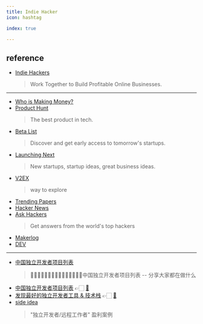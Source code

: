 ```yaml
---
title: Indie Hacker
icon: hashtag

index: true

---
```


## reference

- [Indie Hackers](https://www.indiehackers.com)
    > Work Together to Build Profitable Online Businesses.

------
    
- [Who is Making Money?](https://whoismaking.money)    
- [Product Hunt](https://www.producthunt.com)
    > The best product in tech.
- [Beta List](https://betalist.com)
    > Discover and get early access to tomorrow's startups.
- [Launching Next](https://www.launchingnext.com)
    > New startups, startup ideas, great business ideas.
- [V2EX](https://www.v2ex.com)
    > way to explore
- [Trending Papers](https://trendingpapers.com)
- [Hacker News](https://news.ycombinator.com)
- [](💯)[Ask Hackers](https://askhackers.com)
    > Get answers from the world's top hackers
- [Makerlog](https://getmakerlog.com)
- [DEV](https://dev.to)

------

- [中国独立开发者项目列表](https://github.com/1c7/chinese-independent-developer)
    > 👩🏿‍💻👨🏾‍💻👩🏼‍💻👨🏽‍💻👩🏻‍💻中国独立开发者项目列表 -- 分享大家都在做什么
- [中国独立开发者项目列表](https://developer.hubing.online) 👉🏻 [🐙](https://github.com/kisslove/chinese-independent-developer-site)
- [发现最好的独立开发者工具 & 技术栈](https://chuhai.tools/) 👉🏻 [🐙](https://github.com/weijunext/indie-hacker-tools) 
- [side idea](https://sideidea.com/)
    > "独立开发者/远程工作者" 盈利案例